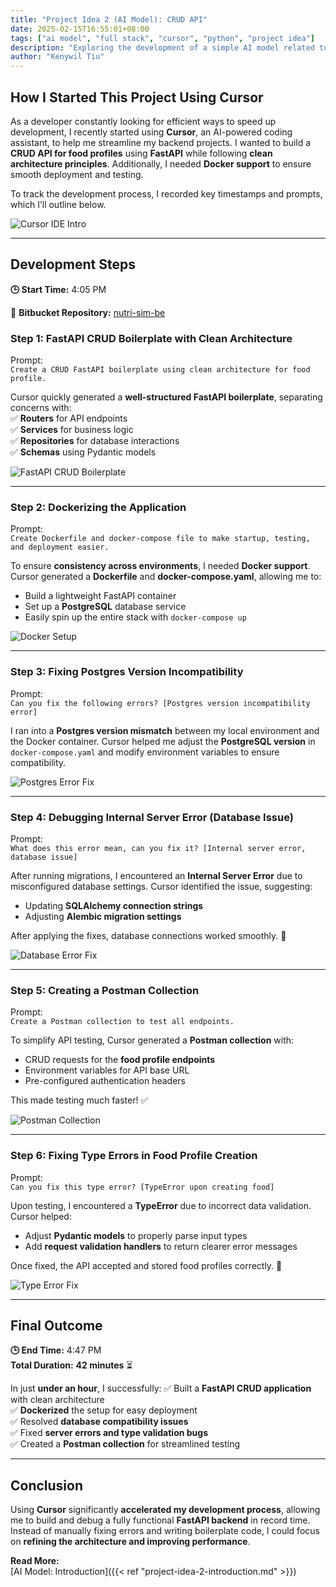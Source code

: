 ```yaml
---
title: "Project Idea 2 (AI Model): CRUD API"
date: 2025-02-15T16:55:01+08:00
tags: ["ai model", "full stack", "cursor", "python", "project idea"]
description: "Exploring the development of a simple AI model related to nutrition using an AI-powered IDE."
author: "Kenywil Tiu"
---
```


## **How I Started This Project Using Cursor**

As a developer constantly looking for efficient ways to speed up development, I recently started using **Cursor**, an AI-powered coding assistant, to help me streamline my backend projects. I wanted to build a **CRUD API for food profiles** using **FastAPI** while following **clean architecture principles**. Additionally, I needed **Docker support** to ensure smooth deployment and testing.

To track the development process, I recorded key timestamps and prompts, which I’ll outline below.

![Cursor IDE Intro](/img/project-idea-2-part-1/cursor-ide-intro.png)

---

## **Development Steps**

**🕒 Start Time:** 4:05 PM

📌 **Bitbucket Repository:** [nutri-sim-be](https://github.com/tiukenywil11/nutri-sim-be)

### **Step 1: FastAPI CRUD Boilerplate with Clean Architecture**
Prompt:  
`Create a CRUD FastAPI boilerplate using clean architecture for food profile.`

Cursor quickly generated a **well-structured FastAPI boilerplate**, separating concerns with:  
✅ **Routers** for API endpoints  
✅ **Services** for business logic  
✅ **Repositories** for database interactions  
✅ **Schemas** using Pydantic models  

![FastAPI CRUD Boilerplate](/img/project-idea-2-part-1/cursor-ide-prompt-1-result.png)

---

### **Step 2: Dockerizing the Application**
Prompt:  
`Create Dockerfile and docker-compose file to make startup, testing, and deployment easier.`

To ensure **consistency across environments**, I needed **Docker support**. Cursor generated a **Dockerfile** and **docker-compose.yaml**, allowing me to:
- Build a lightweight FastAPI container
- Set up a **PostgreSQL** database service
- Easily spin up the entire stack with `docker-compose up`

![Docker Setup](/img/project-idea-2-part-1/cursor-ide-prompt-2-result-2.png)

---

### **Step 3: Fixing Postgres Version Incompatibility**
Prompt:  
`Can you fix the following errors? [Postgres version incompatibility error]`

I ran into a **Postgres version mismatch** between my local environment and the Docker container. Cursor helped me adjust the **PostgreSQL version** in `docker-compose.yaml` and modify environment variables to ensure compatibility.

![Postgres Error Fix](/img/project-idea-2-part-1/cursor-ide-prompt-3-result-4.png)

---

### **Step 4: Debugging Internal Server Error (Database Issue)**
Prompt:  
`What does this error mean, can you fix it? [Internal server error, database issue]`

After running migrations, I encountered an **Internal Server Error** due to misconfigured database settings. Cursor identified the issue, suggesting:
- Updating **SQLAlchemy connection strings**
- Adjusting **Alembic migration settings**

After applying the fixes, database connections worked smoothly. 🚀

![Database Error Fix](/img/project-idea-2-part-1/cursor-ide-prompt-4-result-2.png)

---

### **Step 5: Creating a Postman Collection**
Prompt:  
`Create a Postman collection to test all endpoints.`

To simplify API testing, Cursor generated a **Postman collection** with:
- CRUD requests for the **food profile endpoints**
- Environment variables for API base URL
- Pre-configured authentication headers

This made testing much faster! ✅

![Postman Collection](/img/project-idea-2-part-1/cursor-ide-prompt-5-result-2.png)

---

### **Step 6: Fixing Type Errors in Food Profile Creation**
Prompt:  
`Can you fix this type error? [TypeError upon creating food]`

Upon testing, I encountered a **TypeError** due to incorrect data validation. Cursor helped:
- Adjust **Pydantic models** to properly parse input types
- Add **request validation handlers** to return clearer error messages

Once fixed, the API accepted and stored food profiles correctly. 🥗

![Type Error Fix](/img/project-idea-2-part-1/cursor-ide-prompt-6-result-1.png)

---

## **Final Outcome**

**🕒 End Time:** 4:47 PM  
**Total Duration:** **42 minutes** ⏳

In just **under an hour**, I successfully:
✅ Built a **FastAPI CRUD application** with clean architecture  
✅ **Dockerized** the setup for easy deployment  
✅ Resolved **database compatibility issues**  
✅ Fixed **server errors and type validation bugs**  
✅ Created a **Postman collection** for streamlined testing  

---

## **Conclusion**

Using **Cursor** significantly **accelerated my development process**, allowing me to build and debug a fully functional **FastAPI backend** in record time. Instead of manually fixing errors and writing boilerplate code, I could focus on **refining the architecture and improving performance**.

**Read More:**  
[AI Model: Introduction]({{< ref "project-idea-2-introduction.md" >}})



